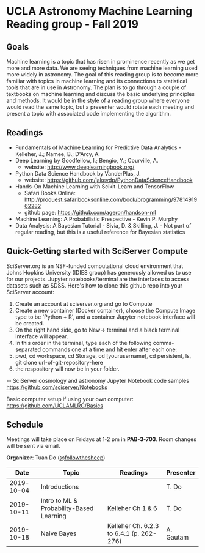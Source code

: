 # UCLA Astronomy Machine Learning Reading group - Fall 2019

## Goals
Machine learning is a topic that has risen in prominence recently as we get more and more data. We are seeing techniques from machine learning used more widely in astronomy. The goal of this reading group is to become more familiar with topics in machine learning and its connections to statistical tools that are in use in Astronomy. The plan is to go through a couple of textbooks on machine learning and discuss the basic underlying principles and methods. It would be in the style of a reading group where everyone would read the same topic, but a presenter would rotate each meeting and present a topic with associated code implementing the algorithm.

## Readings
- Fundamentals of Machine Learning for Predictive Data Analytics - Kelleher, J.; Namee, B.; D'Arcy, A.
- Deep Learning by Goodfellow, I.; Bengio, Y.;  Courville, A.
  - website: http://www.deeplearningbook.org/
- Python Data Science Handbook by VanderPlas, J.
  - website: https://github.com/jakevdp/PythonDataScienceHandbook
- Hands-On Machine Learning with Scikit-Learn and TensorFlow
  - Safari Books Online: http://proquest.safaribooksonline.com/book/programming/9781491962282
  - github page: https://github.com/ageron/handson-ml
- Machine Learning: A Probabilistic Prespective - Kevin P. Murphy
- Data Analysis: A Bayesian Tutorial - Sivia, D. & Skilling, J. - Not part of regular reading, but this is a useful reference for Bayesian statistics

## Quick-Getting started with SciServer Compute
SciServer.org is an NSF-funded computational cloud environment that Johns Hopkins University (IDIES group) has generously allowed us to use for our projects. Jupyter notebooks/terminal are the interfaces to access datasets such as SDSS. Here's how to clone this github repo into your SciServer account:
1. Create an account at sciserver.org and go to Compute
2. Create a new container (Docker container), choose the Compute Image type to be 'Python + R', and a container Jupyter notebook interface will be created.
3. On the right hand side, go to New-> terminal and a black terminal interface will appear.
4. In this order in the terminal, type each of the following comma-separated commands one at a time and hit enter after each one:
5. pwd, cd workspace, cd Storage, cd [yourusername], cd persistent, ls, git clone url-of-git-repository-here
6. the respository will now be in your folder.

-- SciServer cosmology and astronomy Jupyter Notebook code samples https://github.com/sciserver/Notebooks

Basic computer setup if using your own computer: https://github.com/UCLAMLRG/Basics


## Schedule
Meetings will take place on Fridays at 1-2 pm in **PAB-3-703**. Room changes will be sent via email.

**Organizer**: Tuan Do ([@followthesheep](https://github.com/followthesheep))

| Date | Topic | Readings | Presenter |
| --- | --- | --- | --- |
|2019-10-04 | Introductions  |  | T. Do|
|2019-10-11 | Intro to ML & Probability-Based Learning | Kelleher Ch 1 & 6  | T. Do|
|2019-10-18 | Naive Bayes | Kelleher Ch. 6.2.3 to 6.4.1 (p. 262-276) | A. Gautam |

